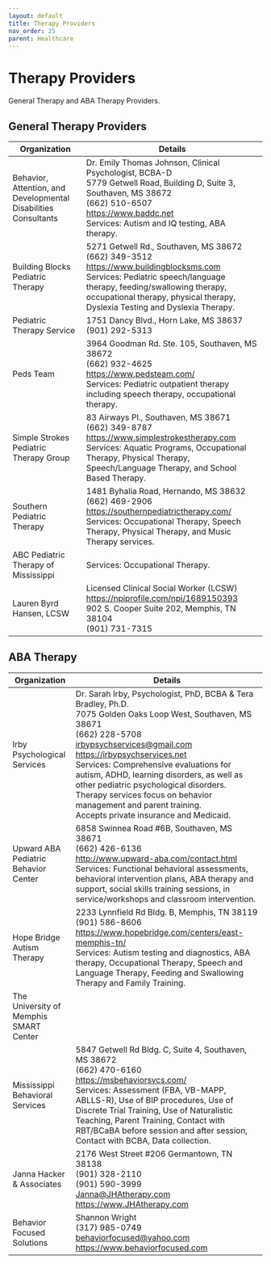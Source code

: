 ```yaml
---
layout: default
title: Therapy Providers
nav_order: 25
parent: Healthcare
---
```

# Therapy Providers

General Therapy and ABA Therapy Providers.

## General Therapy Providers

| Organization | Details |
|---|---|
| Behavior, Attention, and Developmental Disabilities Consultants | Dr. Emily Thomas Johnson, Clinical Psychologist, BCBA-D<br>5779 Getwell Road, Building D, Suite 3, Southaven, MS 38672<br>(662) 510-6507<br><https://www.baddc.net><br>Services: Autism and IQ testing, ABA therapy. |
| Building Blocks Pediatric Therapy | 5271 Getwell Rd., Southaven, MS 38672<br>(662) 349-3512<br><https://www.buildingblocksms.com><br>Services: Pediatric speech/language therapy, feeding/swallowing therapy, occupational therapy, physical therapy, Dyslexia Testing and Dyslexia Therapy. |
| Pediatric Therapy Service | 1751 Dancy Blvd., Horn Lake, MS 38637<br>(901) 292-5313 |
| Peds Team | 3964 Goodman Rd. Ste. 105, Southaven, MS 38672<br>(662) 932-4625<br><https://www.pedsteam.com/><br>Services: Pediatric outpatient therapy including speech therapy, occupational therapy. |
| Simple Strokes Pediatric Therapy Group | 83 Airways Pl., Southaven, MS 38671<br>(662) 349-8787<br><https://www.simplestrokestherapy.com><br>Services: Aquatic Programs, Occupational Therapy, Physical Therapy, Speech/Language Therapy, and School Based Therapy. |
| Southern Pediatric Therapy | 1481 Byhalia Road, Hernando, MS 38632<br>(662) 469-2906<br><https://southernpediatrictherapy.com/><br>Services: Occupational Therapy, Speech Therapy, Physical Therapy, and Music Therapy services. |
| ABC Pediatric Therapy of Mississippi | Services: Occupational Therapy. |
| Lauren Byrd Hansen, LCSW | Licensed Clinical Social Worker (LCSW)<br><https://npiprofile.com/npi/1689150393><br>902 S. Cooper Suite 202, Memphis, TN 38104<br>(901) 731-7315 |

## ABA Therapy

| Organization | Details |
|---|---|
| Irby Psychological Services | Dr. Sarah Irby, Psychologist, PhD, BCBA & Tera Bradley, Ph.D.<br>7075 Golden Oaks Loop West, Southaven, MS 38671<br>(662) 228-5708<br><irbypsychservices@gmail.com><br><https://irbypsychservices.net><br>Services: Comprehensive evaluations for autism, ADHD, learning disorders, as well as other pediatric psychological disorders. Therapy services focus on behavior management and parent training.<br>Accepts private insurance and Medicaid. |
| Upward ABA Pediatric Behavior Center | 6858 Swinnea Road #6B, Southaven, MS 38671<br>(662) 426-6136<br><http://www.upward-aba.com/contact.html><br>Services: Functional behavioral assessments, behavioral intervention plans, ABA therapy and support, social skills training sessions, in service/workshops and classroom intervention. |
| Hope Bridge Autism Therapy | 2233 Lynnfield Rd Bldg. B, Memphis, TN 38119<br>(901) 586-8606<br><https://www.hopebridge.com/centers/east-memphis-tn/><br>Services: Autism testing and diagnostics, ABA therapy, Occupational Therapy, Speech and Language Therapy, Feeding and Swallowing Therapy and Family Training. |
| The University of Memphis SMART Center | |
| Mississippi Behavioral Services | 5847 Getwell Rd Bldg. C, Suite 4, Southaven, MS 38672<br>(662) 470-6160<br><https://msbehaviorsvcs.com/><br>Services: Assessment (FBA, VB-MAPP, ABLLS-R), Use of BIP procedures, Use of Discrete Trial Training, Use of Naturalistic Teaching, Parent Training, Contact with RBT/BCaBA before session and after session, Contact with BCBA, Data collection. |
| Janna Hacker & Associates | 2176 West Street #206 Germantown, TN 38138<br>(901) 328-2110<br>(901) 590-3999<br><Janna@JHAtherapy.com><br><https://www.JHAtherapy.com> |
| Behavior Focused Solutions | Shannon Wright<br>(317) 985-0749<br><behaviorfocused@yahoo.com><br><https://www.behaviorfocused.com> |
